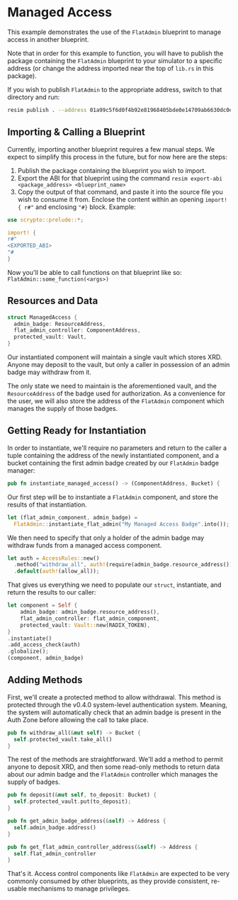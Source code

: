 # Managed Access
This example demonstrates the use of the `FlatAdmin` blueprint to manage access in another blueprint.

Note that in order for this example to function, you will have to publish the package containing the `FlatAdmin` blueprint to your simulator to a specific address (or change the address imported near the top of `lib.rs` in this package).

If you wish to publish `FlatAdmin` to the appropriate address, switch to that directory and run:
```bash
resim publish . --address 01a99c5f6d0f4b92e81968405bde0e14709ab6630dc0e215a38eef
```

## Importing & Calling a Blueprint
Currently, importing another blueprint requires a few manual steps.  We expect to simplify this process in the future, but for now here are the steps:

1. Publish the package containing the blueprint you wish to import.
2. Export the ABI for that blueprint using the command `resim export-abi <package_address> <blueprint_name>`
3. Copy the output of that command, and paste it into the source file you wish to consume it from.  Enclose the content within an opening `import! {
r#"` and enclosing `"#}` block.  Example:
```rust
use scrypto::prelude::*;

import! {
r#"
<EXPORTED_ABI>
"#
}
```

Now you'll be able to call functions on that blueprint like so: `FlatAdmin::some_function(<args>)`

## Resources and Data
```rust
struct ManagedAccess {
  admin_badge: ResourceAddress,
  flat_admin_controller: ComponentAddress,
  protected_vault: Vault,
}
```

Our instantiated component will maintain a single vault which stores XRD.  Anyone may deposit to the vault, but only a caller in possession of an admin badge may withdraw from it.

The only state we need to maintain is the aforementioned vault, and the `ResourceAddress` of the badge used for authorization.  As a convenience for the user, we will also store the address of the `FlatAdmin` component which manages the supply of those badges.

## Getting Ready for Instantiation
In order to instantiate, we'll require no parameters and return to the caller a tuple containing the address of the newly instantiated component, and a bucket containing the first admin badge created by our `FlatAdmin` badge manager:
```rust
pub fn instantiate_managed_access() -> (ComponentAddress, Bucket) {
```

Our first step will be to instantiate a `FlatAdmin` component, and store the results of that instantiation.

```rust
let (flat_admin_component, admin_badge) =
  FlatAdmin::instantiate_flat_admin("My Managed Access Badge".into());
```

We then need to specify that only a holder of the admin badge may withdraw funds from a managed access component. 

```rust
let auth = AccessRules::new()
  .method("withdraw_all", auth!(require(admin_badge.resource_address())))
  .default(auth!(allow_all));
```

That gives us everything we need to populate our `struct`, instantiate, and return the results to our caller:

```rust
let component = Self {
    admin_badge: admin_badge.resource_address(),
    flat_admin_controller: flat_admin_component,
    protected_vault: Vault::new(RADIX_TOKEN),
}
.instantiate()
.add_access_check(auth)
.globalize();
(component, admin_badge)
```        

## Adding Methods
First, we'll create a protected method to allow withdrawal. This method is protected through the v0.4.0 system-level authentication system. Meaning, the system will automatically check that an admin badge is present in the Auth Zone before allowing the call to take place. 

```rust
pub fn withdraw_all(&mut self) -> Bucket {
  self.protected_vault.take_all()
}
```

The rest of the methods are straightforward.  We'll add a method to permit anyone to deposit XRD, and then some read-only methods to return data about our admin badge and the `FlatAdmin` controller which manages the supply of badges.

```rust
pub fn deposit(&mut self, to_deposit: Bucket) {
  self.protected_vault.put(to_deposit);
}

pub fn get_admin_badge_address(&self) -> Address {
  self.admin_badge.address()
}

pub fn get_flat_admin_controller_address(&self) -> Address {
  self.flat_admin_controller
}
```

That's it.  Access control components like `FlatAdmin` are expected to be very commonly consumed by other blueprints, as they provide consistent, re-usable mechanisms to manage privileges.